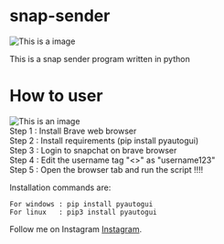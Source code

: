 # snap-sender
![This is a image](https://cdn.iconscout.com/icon/free/png-128/snapchat-129-498414.png)

This is a snap sender program written in python 

# How to user
![This is an image](https://cdn.icon-icons.com/icons2/2552/PNG/96/brave_browser_logo_icon_153013.png)
<br>Step 1 : Install Brave web browser
<br>Step 2 : Install requirements (pip install pyautogui)
<br>Step 3 : Login to snapchat on brave browser
<br>Step 4 : Edit the username tag "<<USERNAME>>" as "username123"
<br>Step 5 : Open the browser tab and run the script !!!!

  Installation commands are:
```
For windows : pip install pyautogui
For linux   : pip3 install pyautogui 
```
Follow me on Instagram [Instagram](https://www.instagram.com/utkarsh143un).

